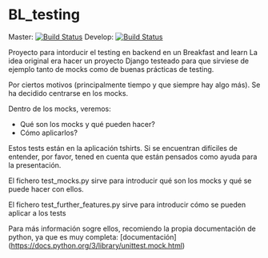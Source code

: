 # BL_testing
Master:  [![Build Status](https://travis-ci.org/enriquefromojaro/BL_testing.svg?branch=master)](https://travis-ci.org/enriquefromojaro/BL_testing) Develop: [![Build Status](https://travis-ci.org/enriquefromojaro/BL_testing.svg?branch=master)](https://travis-ci.org/enriquefromojaro/BL_testing)

Proyecto para intorducir el testing en backend en un Breakfast and learn
La idea original era hacer un proyecto Django testeado para que sirviese de ejemplo tanto de mocks como de buenas prácticas de testing.

Por ciertos motivos (principalmente tiempo y que siempre hay algo más). Se ha decidido centrarse en los mocks.

Dentro de los mocks, veremos:
 - Qué son los mocks y qué pueden hacer?
 - Cómo aplicarlos?

Estos tests están en la aplicación tshirts. Si se encuentran difíciles de entender, por favor, tened en cuenta que están pensados como ayuda para la presentación.

El fichero test_mocks.py sirve para introducir qué son los mocks y qué se puede hacer con ellos.

El fichero test_further_features.py sirve para introducir cómo se pueden aplicar a los tests

Para más información sogre ellos, recomiendo la propia documentación de python, ya que es muy completa: 
[documentación] (https://docs.python.org/3/library/unittest.mock.html)
